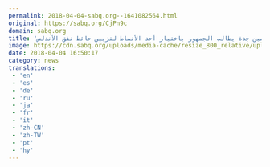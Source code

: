 ```yaml
---
permalink: 2018-04-04-sabq.org--1641082564.html
original: https://sabq.org/CjPn9c
domain: sabq.org
title: 'أمين جدة يطالب الجمهور باختيار أحد الأنماط لتزيين حائط نفق الأندلس'
image: https://cdn.sabq.org/uploads/media-cache/resize_800_relative/uploads/material-file/5ac4fe4e51a773234de5e193/5ac4fe437fca9.jpg
date: 2018-04-04 16:50:17
category: news
translations: 
 - 'en'
 - 'es'
 - 'de'
 - 'ru'
 - 'ja'
 - 'fr'
 - 'it'
 - 'zh-CN'
 - 'zh-TW'
 - 'pt'
 - 'hy'
---
```


